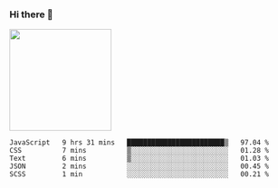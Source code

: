 ### Hi there 👋

<!--
**hwolf0610/hwolf0610** is a ✨ _special_ ✨ repository because its `README.md` (this file) appears on your GitHub profile.

Here are some ideas to get you started:

- 🔭 I’m currently working on ...
- 🌱 I’m currently learning ...
- 👯 I’m looking to collaborate on ...
- 🤔 I’m looking for help with ...
- 💬 Ask me about ...
- 📫 How to reach me: ...
- 😄 Pronouns: ...
- ⚡ Fun fact: ...
-->

<img height="180em" src="https://github-readme-stats.vercel.app/api?username=hwolf0610&show_icons=true&hide_border=true&&count_private=true&include_all_commits=true" />


<!--START_SECTION:waka-->

```text
JavaScript   9 hrs 31 mins   ████████████████████████▒   97.04 %
CSS          7 mins          ▒░░░░░░░░░░░░░░░░░░░░░░░░   01.28 %
Text         6 mins          ▒░░░░░░░░░░░░░░░░░░░░░░░░   01.03 %
JSON         2 mins          ░░░░░░░░░░░░░░░░░░░░░░░░░   00.45 %
SCSS         1 min           ░░░░░░░░░░░░░░░░░░░░░░░░░   00.21 %
```

<!--END_SECTION:waka-->
